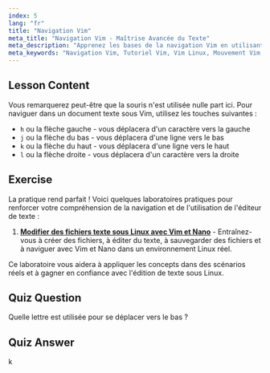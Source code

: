 ```yaml
---
index: 5
lang: "fr"
title: "Navigation Vim"
meta_title: "Navigation Vim - Maîtrise Avancée du Texte"
meta_description: "Apprenez les bases de la navigation Vim en utilisant les touches h, j, k, l. Comprenez les mouvements essentiels de Vim pour les débutants et améliorez vos compétences en ligne de commande Linux."
meta_keywords: "Navigation Vim, Tutoriel Vim, Vim Linux, Mouvement Vim, Bases Vim, Vim débutant, Éditeur de texte Linux, Guide Vim"
---
```


## Lesson Content

Vous remarquerez peut-être que la souris n'est utilisée nulle part ici. Pour naviguer dans un document texte sous Vim, utilisez les touches suivantes :

- `h` ou la flèche gauche - vous déplacera d'un caractère vers la gauche
- `j` ou la flèche du bas - vous déplacera d'une ligne vers le bas
- `k` ou la flèche du haut - vous déplacera d'une ligne vers le haut
- `l` ou la flèche droite - vous déplacera d'un caractère vers la droite

## Exercise

La pratique rend parfait ! Voici quelques laboratoires pratiques pour renforcer votre compréhension de la navigation et de l'utilisation de l'éditeur de texte :

1. **[Modifier des fichiers texte sous Linux avec Vim et Nano](https://labex.io/fr/labs/comptia-edit-text-files-in-linux-with-vim-and-nano-591076)** - Entraînez-vous à créer des fichiers, à éditer du texte, à sauvegarder des fichiers et à naviguer avec Vim et Nano dans un environnement Linux réel.

Ce laboratoire vous aidera à appliquer les concepts dans des scénarios réels et à gagner en confiance avec l'édition de texte sous Linux.

## Quiz Question

Quelle lettre est utilisée pour se déplacer vers le bas ?

## Quiz Answer

k
